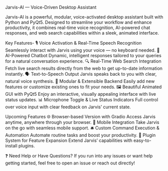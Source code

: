 Jarvis-AI — Voice-Driven Desktop Assistant

Jarvis-AI is a powerful, modular, voice-activated desktop assistant built with Python and PyQt5. Designed to streamline your workflow and enhance productivity, it combines real-time voice recognition, AI-powered chat responses, and web search capabilities within a sleek, animated interface.


Key Features-
🎙️ Voice Activation & Real-Time Speech Recognition
Seamlessly interact with Jarvis using your voice — no keyboard needed.
🤖 AI-Powered Chatbot
Dynamic, intelligent responses tailored to your queries for a natural conversation experience.
🔍 Real-Time Web Search Integration
Fetch live search results directly from the web to get up-to-date information instantly.
🗣️ Text-to-Speech Output
Jarvis speaks back to you with clear, natural voice synthesis.
🧠 Modular & Extensible Backend
Easily add new features or customize existing ones to fit your needs.
🖼️ Beautiful Animated GUI with PyQt5
Enjoy an interactive, visually appealing interface with live status updates.
📊 Microphone Toggle & Live Status Indicators
Full control over voice input with clear feedback on Jarvis’ current state.


Upcoming Features
🌐 Browser-based Version with Gradio
Access Jarvis anytime, anywhere through your browser.
📱 Mobile Integration
Take Jarvis on the go with seamless mobile support.
🛎️ Custom Command Execution & Automation
Automate routine tasks and boost your productivity.
🧩 Plugin System for Feature Expansion
Extend Jarvis’ capabilities with easy-to-install plugins.


❓ Need Help or Have Questions?
If you run into any issues or want help getting started, feel free to open an issue or reach out directly!

